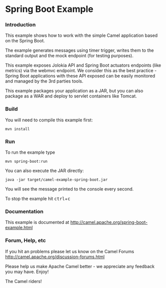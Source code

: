 # Spring Boot Example


### Introduction
This example shows how to work with the simple Camel application based on the Spring Boot.

The example generates messages using timer trigger, writes them to the standard output and the mock
endpoint (for testing purposes).

This example exposes Jolokia API and Spring Boot actuators endpoints (like metrics) via the webmvc endpoint. We consider
this as the best practice - Spring Boot applications with these API exposed can be easily monitored and managed by the
3rd parties tools.

This example packages your application as a JAR, but you can also package as a WAR and deploy to 
servlet containers like Tomcat. 

### Build
You will need to compile this example first:

	mvn install

### Run
To run the example type

	mvn spring-boot:run

You can also execute the JAR directly:

	java -jar target/camel-example-spring-boot.jar

You will see the message printed to the console every second.

To stop the example hit <kbd>ctrl</kbd>+<kbd>c</kbd>

### Documentation

This example is documented at <http://camel.apache.org/spring-boot-example.html>

### Forum, Help, etc

If you hit an problems please let us know on the Camel Forums
	<http://camel.apache.org/discussion-forums.html>

Please help us make Apache Camel better - we appreciate any feedback you may
have.  Enjoy!



The Camel riders!
